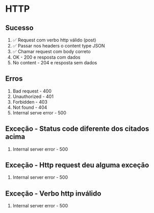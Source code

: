 # HTTP

## Sucesso
1. ✅ Request com verbo http válido (post)
2. ✅ Passar nos headers o content type JSON
3. ✅ Chamar request com body correto
5. OK - 200 e resposta com dados
6. No content - 204 e resposta sem dados 

## Erros
1. Bad request - 400 
2. Unauthorized - 401
3. Forbidden - 403
4. Not found - 404
5. Internal serve error - 500

## Exceção - Status code diferente dos citados acima
1. Internal server error - 500

## Exceção - Http request deu alguma exceção
1. Internal server error - 500

##	Exceção - Verbo http inválido
1. Internal server error - 500
